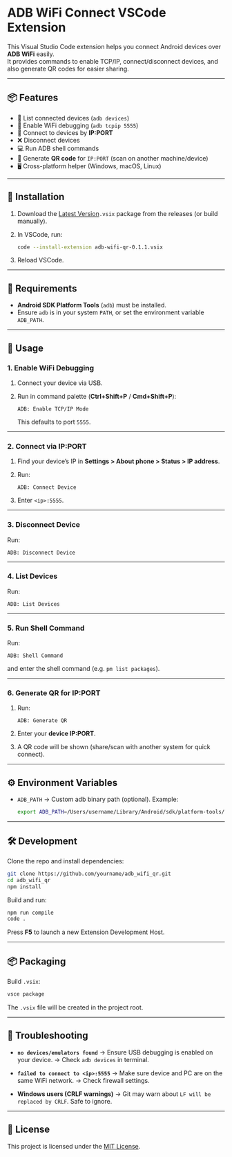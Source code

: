 # ADB WiFi Connect VSCode Extension

This Visual Studio Code extension helps you connect Android devices over **ADB WiFi** easily.  
It provides commands to enable TCP/IP, connect/disconnect devices, and also generate QR codes for easier sharing.

---

## 📦 Features

- 📱 List connected devices (`adb devices`)
- 📡 Enable WiFi debugging (`adb tcpip 5555`)
- 🔗 Connect to devices by **IP:PORT**
- ❌ Disconnect devices
- 💻 Run ADB shell commands
- 🔲 Generate **QR code** for `IP:PORT` (scan on another machine/device)
- 🖥️ Cross-platform helper (Windows, macOS, Linux)

---

## 🚀 Installation

1. Download the [Latest Version](adb-wifi-qr-0.1.0.vsix)`.vsix` package from the releases (or build manually).
2. In VSCode, run:

   ```bash
   code --install-extension adb-wifi-qr-0.1.1.vsix

3. Reload VSCode.

---

## 🔧 Requirements

* **Android SDK Platform Tools** (`adb`) must be installed.
* Ensure `adb` is in your system `PATH`, or set the environment variable `ADB_PATH`.

---

## 📖 Usage

### 1. Enable WiFi Debugging

1. Connect your device via USB.
2. Run in command palette (**Ctrl+Shift+P** / **Cmd+Shift+P**):

   ```
   ADB: Enable TCP/IP Mode
   ```

   This defaults to port `5555`.

---

### 2. Connect via IP\:PORT

1. Find your device’s IP in **Settings > About phone > Status > IP address**.
2. Run:

   ```
   ADB: Connect Device
   ```
3. Enter `<ip>:5555`.

---

### 3. Disconnect Device

Run:

```
ADB: Disconnect Device
```

---

### 4. List Devices

Run:

```
ADB: List Devices
```

---

### 5. Run Shell Command

Run:

```
ADB: Shell Command
```

and enter the shell command (e.g. `pm list packages`).

---

### 6. Generate QR for IP\:PORT

1. Run:

   ```
   ADB: Generate QR
   ```
2. Enter your **device IP\:PORT**.
3. A QR code will be shown (share/scan with another system for quick connect).

---

## ⚙️ Environment Variables

* `ADB_PATH` → Custom adb binary path (optional).
  Example:

  ```bash
  export ADB_PATH=/Users/username/Library/Android/sdk/platform-tools/adb
  ```

---

## 🛠 Development

Clone the repo and install dependencies:

```bash
git clone https://github.com/yourname/adb_wifi_qr.git
cd adb_wifi_qr
npm install
```

Build and run:

```bash
npm run compile
code .
```

Press **F5** to launch a new Extension Development Host.

---

## 📦 Packaging

Build `.vsix`:

```bash
vsce package
```

The `.vsix` file will be created in the project root.

---

## 🐞 Troubleshooting

* **`no devices/emulators found`**
  → Ensure USB debugging is enabled on your device.
  → Check `adb devices` in terminal.

* **`failed to connect to <ip>:5555`**
  → Make sure device and PC are on the same WiFi network.
  → Check firewall settings.

* **Windows users (CRLF warnings)**
  → Git may warn about `LF will be replaced by CRLF`. Safe to ignore.

---

## 📜 License

This project is licensed under the [MIT License](LICENSE.md).
